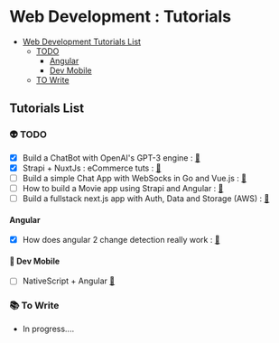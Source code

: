 # Web Development : Tutorials

- [Web Development Tutorials List](#tutorials-list)
  - [TODO](#todo)
    - [Angular](#angular)
    - [Dev Mobile](#📱-dev-mobile)
  - [TO Write](#📚-to-write)

## Tutorials List

### 👽 TODO

* [x] Build a ChatBot with OpenAI's GPT-3 engine : [🔗](https://www.twilio.com/blog/openai-gpt-3-chatbot-python-twilio-sms)
* [x] Strapi + NuxtJs : eCommerce tuts : [🔗](https://snipcart.com/blog/strapi-nuxt-ecommerce-tutorial)
* [ ] Build a simple Chat App with WebSocks in Go and Vue.js : [🔗](https://dev.to/jeroendk/building-a-simple-chat-application-with-websockets-in-go-and-vue-js-gao)
* [ ] How to build a Movie app using Strapi and Angular : [🔗](https://strapi.io/blog/how-to-build-a-movie-app-using-strapi-and-angular)
* [ ] Build a fullstack next.js app with Auth, Data and Storage (AWS) : [🔗](https://welearncode.com/build-a-fullstack-app-nextjs/)

#### Angular

* [x] How does angular 2 change detection really work : [🔗](https://blog.angular-university.io/how-does-angular-2-change-detection-really-work/)

#### 📱 Dev Mobile

* [ ] NativeScript + Angular [🔗](https://nativescript.org/nativescript-is-how-you-build-native-mobile-apps-with-angular/)

### 📚 To Write

* In progress....
